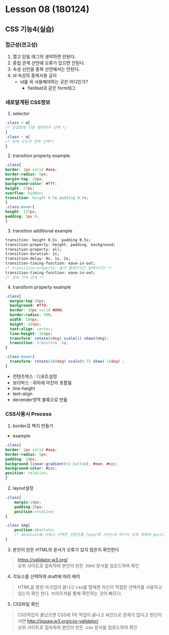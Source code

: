 # Lesson 08 (180124)  
## CSS 기능4(실습)

### 접근성(견고성)
1. 열고 닫음 태그의 생략하면 안된다.
2. 중첩 관계 선언에 오류가 있으면 안된다.
3. 속성 선언을 중복 선언해서는 안된다.
4. id 속성의 중복사용 금지  
    - id를 꼭 사용해야하는 곳은 어디인가?  
        - fieldset과 같은 form태그

### 새로알게된 CSS정보
1. selector
```css
.class + a{
/* 인접형제 다음 형제까지 선택 */
}
.class ~ a{
/* 뒤에 오는것 전부 선택*/
}
```
2. transition property example
```css
.class{
border: 1px solid #aaa;
border-radius: 5px;
margin-top: 10px;
background-color: #fff;
height: 27px;
overflow: hidden;
transition: height 0.5s padding 0.5s;
}
.class:hover{
height: 137px;
padding: 5px 0;
}
```
3. transition additional example
```css
transition: height 0.5s, padding 0.5s;
transition-property: height, padding, background;
transition-property: all;
transition-duration: 1s;
transition-delay: 0s, 1s, 2s;
transition-timing-function: ease-in-out;
/* transition-property: 높이 플레이시간 딜레이시간 */
transition-timing-function: ease-in-out;
/* 감속 가속 감속 */
```
4. transform property example
```css
.class{
  margin-top:20px;
  background: #ff0;
  border: 10px solid #000;
  border-radius: 50%;
  width: 180px;
  height: 180px;
  text-align: center;
  line-height: 160px;
  transform: rotate(0deg) scale(1) skew(0deg);
  transition: transform .5s;
}

.class:hover{
  transform: rotate(360deg) scale(0.7) skew(-15deg) ;
}
```
- 컨텐츠박스 : 디포트설정 
- 보더박스 : 위아래 마진이 포함됨
- line-height
- text-align
- decender영역  블록으로 만듦

### CSS사용시 Process
1. border로 벽지 만들기
- example
```css
.class{
border: 1px solid #aaa;
border-radius: 5px;
padding: 10px;
background:linear-gradient(to bottom), #eee, #ccc;
background-color: #ccc;
position: relative;
}
```
2. layout설정
```css
.class{
    margin:10px;
    padding:20px;
    position:relative;
}

.class img{
    position:absolute; 
    /* absolute를 사용시 선택한 컨텐츠를 layer화 시키는데 여기서 상위 목록에 postion:relative가 없을 경우 (기준점이없을경우) 기준점을 찾을때까지 올라가다가 없을 경우 사라질 수 있으니 postion:absolute를 사용시엔 반드시 상위목록에 postion:relative를 명시해줄것! */
}
```
3. 본인이 만든 HTML의 문서가 오류가 있지 않은지 확인한다 
>https://validator.w3.org/   
상위 사이트로 접속하여 본인이 만든 .html 문서를 업로드하여 확인

4. 각요소를 선택하여 draft에 따라 배치
>HTML을 통한 마크업이 끝나고 css를 할때엔 자신이 적절한 선택자를 사용하고 있는지 확인 한다. 브라우져를 통해 확인하는 것이 빠르다.

5. CSS파일 확인 
> CSS작업이 끝났으면 CSS에 1차 작업이 끝나고 육안으로 문제가 없다고 판단이서면 http://jigsaw.w3.org/css-validator/  
상위 사이트로 접속하여 본인이 만든 .css 문서를 업로드하여 확인



    



  
